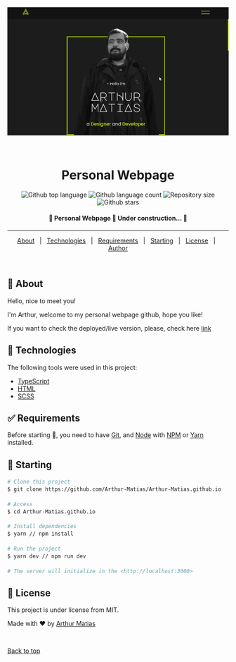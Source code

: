 <div align="center" id="top"> 
  <img src="./src/assets/webport.gif" alt="Personal Webpage" />

  &#xa0;

  <!-- <a href="https://personalwebpage.netlify.app">Demo</a> -->
</div>

<h1 align="center">Personal Webpage</h1>

<p align="center">
  <img alt="Github top language" src="https://img.shields.io/github/languages/top/Arthur-Matias/Arthur-Matias.github.io?color=56BEB8">

  <img alt="Github language count" src="https://img.shields.io/github/languages/count/Arthur-Matias/Arthur-Matias.github.io?color=56BEB8">

  <img alt="Repository size" src="https://img.shields.io/github/repo-size/Arthur-Matias/Arthur-Matias.github.io?color=56BEB8">

  <!-- <img alt="License" src="https://img.shields.io/github/license/Arthur-Matias/Arthur-Matias.github.io?color=56BEB8"> -->

  <!-- <img alt="Github issues" src="https://img.shields.io/github/issues/Arthur-Matias/Arthur-Matias.github.io?color=56BEB8" /> -->

  <!-- <img alt="Github forks" src="https://img.shields.io/github/forks/Arthur-Matias/Arthur-Matias.github.io?color=56BEB8" /> -->

  <img alt="Github stars" src="https://img.shields.io/github/stars/Arthur-Matias/Arthur-Matias.github.io?color=56BEB8" />
</p>

<!-- Status -->

<h4 align="center"> 
	🚧  Personal Webpage 🚀 Under construction...  🚧
</h4> 

<hr>

<p align="center">
  <a href="#dart-about">About</a> &#xa0; | &#xa0; 
  <a href="#rocket-technologies">Technologies</a> &#xa0; | &#xa0;
  <a href="#white_check_mark-requirements">Requirements</a> &#xa0; | &#xa0;
  <a href="#checkered_flag-starting">Starting</a> &#xa0; | &#xa0;
  <a href="#memo-license">License</a> &#xa0; | &#xa0;
  <a href="https://github.com/Arthur-Matias" target="_blank">Author</a>
</p>

<br>

## :dart: About ##

Hello, nice to meet you!

I'm Arthur,
welcome to my personal webpage github, hope you like!

If you want to check the deployed/live version, please, check here [link](https://arthur-matias.github.io/)

## :rocket: Technologies ##

The following tools were used in this project:

- [TypeScript](https://www.typescriptlang.org/)
- [HTML](https://developer.mozilla.org/pt-BR/docs/Web/HTML)
- [SCSS](https://sass-lang.com/)

## :white_check_mark: Requirements ##

Before starting :checkered_flag:, you need to have [Git](https://git-scm.com), and [Node](https://nodejs.org/en/) with [NPM](https://www.npmjs.com/) or [Yarn](https://yarnpkg.com/) installed.

## :checkered_flag: Starting ##

```bash
# Clone this project
$ git clone https://github.com/Arthur-Matias/Arthur-Matias.github.io

# Access
$ cd Arthur-Matias.github.io

# Install dependencies
$ yarn // npm install

# Run the project
$ yarn dev // npm run dev

# The server will initialize in the <http://localhost:3000>
```

## :memo: License ##

This project is under license from MIT.


Made with :heart: by <a href="https://github.com/Arthur-Matias" target="_blank">Arthur Matias</a>

&#xa0;

<a href="#top">Back to top</a>
